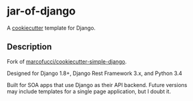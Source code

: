 jar-of-django
==========================

A [cookiecutter](https://github.com/audreyr/cookiecutter) template for Django.

Description
-----------

Fork of [marcofucci/cookiecutter-simple-django](https://github.com/marcofucci/cookiecutter-simple-django).

Designed for Django 1.8+, Django Rest Framework 3.x, and Python 3.4

Built for SOA apps that use Django as their API backend. Future versions may include templates for a single page application, but I doubt it.

